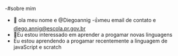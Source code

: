 -#sobre mim
- 👋 ola meu nome e @Diegoannig
-:+1:meu email de contato e diego.annig@escola.pr.gov.br
- 👀Eu estou interessado em aprender a progamar novas linguagens 
- Eu estou aprendendo a progamar recentemente a linguagem de javaScript e scratch
